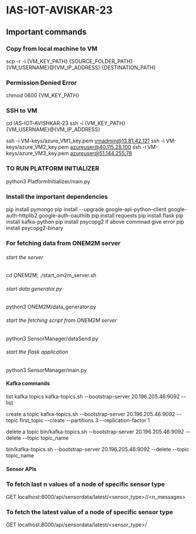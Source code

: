 # IAS-IOT-AVISKAR-23

## Important commands

### Copy from local machine to VM
scp -r -i {VM_KEY_PATH} {SOURCE_FOLDER_PATH} {VM_USERNAME}@{VM_IP_ADDRESS}:{DESTINATION_PATH}

### Permission Denied Error
chmod 0600 {VM_KEY_PATH}

### SSH to VM
cd IAS-IOT-AVISHKAR-23
ssh -i {VM_KEY_PATH} {VM_USERNAME}@{VM_IP_ADDRESS}

ssh -i VM-keys/azure_VM1_key.pem vmadmin@13.81.42.121
ssh -i VM-keys/azure_VM2_key.pem azureuser@40.115.28.100
ssh -i VM-keys/azure_VM3_key.pem azureuser@51.144.255.78

### TO RUN PLATFORM INITIALIZER
python3 PlatformInitializer/main.py

### Install the important dependencies
pip install pymongo
pip install --upgrade google-api-python-client google-auth-httplib2 google-auth-oauthlib
pip install requests
pip install flask
pip install kafka-python
pip install psycopg2
if above commnad give error pip install psycopg2-binary

### For fetching data from ONEM2M server
###### start the server
cd ONEM2M; ./start_om2m_server.sh
###### start data generator.py
python3 ONEM2M/data_generator.py
###### start the fetching script from ONEM2M server
python3 SensorManager/dataSend.py
###### start the flask application
python3 SensorManager/main.py 


#### Kafka commands

list kafka topics
kafka-topics.sh --bootstrap-server 20.196.205.46:9092 --list

create a topic
kafka-topics.sh --bootstrap-server 20.196.205.46:9092 --topic first_topic --create --partitions 3 --replication-factor 1

delete a topic
bin/kafka-topics.sh --bootstrap-server 20.196.205.46:9092 --delete --topic topic_name

bin/kafka-topics.sh --bootstrap-server 20.196.205.46:9092 --delete --topic topic_name


#### Sensor APIs

### To fetch last n values of a node of specific sensor type
GET localhost:8000/api/sensordata/latest/<sensor_type>/<nodename>/<n_messages>
### To fetch the latest value of a node of specific sensor type
GET localhost:8000/api/sensordata/latest/<sensor_type>/<nodename>